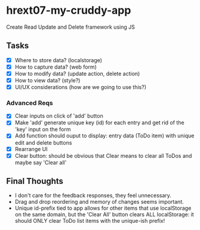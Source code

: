 # hrext07-my-cruddy-app
Create Read Update and Delete framework using JS

## Tasks

- [x] Where to store data? (localstorage)
- [x] How to capture data? (web form)
- [x] How to modify data? (update action, delete action)
- [x] How to view data? (style?)
- [x] UI/UX considerations (how are we going to use this?)

### Advanced Reqs
- [x] Clear inputs on click of 'add' button
- [x] Make 'add' generate unique key (id) for each entry and get rid of the 'key' input on the form
- [x] Add function should ouput to display: entry data (ToDo item) with unique edit and delete buttons
- [x] Rearrange UI
- [x] Clear button: should be obvious that Clear means to clear all ToDos and maybe say 'Clear all'

## Final Thoughts
- I don't care for the feedback responses, they feel unnecessary.
- Drag and drop reordering and memory of changes seems important.
- Unique id-prefix tied to app allows for other items that use localStorage on the same domain, but the 'Clear All' button clears ALL localStorage: it should ONLY clear ToDo list items with the unique-ish prefix!
